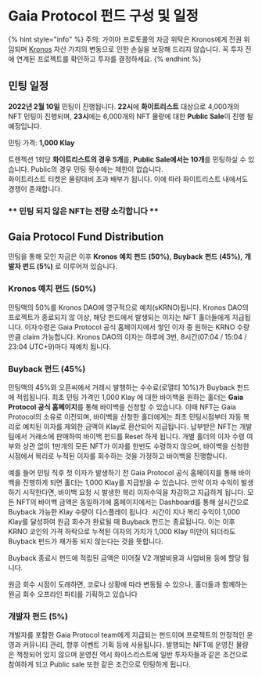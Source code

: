 # Gaia Protocol 펀드 구성 및 일정

{% hint style="info" %}
주의: 가이아 프로토콜의 자금 위탁은 Kronos에게 전권 위임되며 [Kronos](https://docs.kronosdao.finance/v/kr/) 자산 가치의 변동으로 인한 손실을 보장해 드리지 않습니다. 꼭 투자 전에 연계된 프로젝트를 확인하고 투자를 결정하세요.
{% endhint %}

## 민팅 일정

**2022년 2월 10일** 민팅이 진행됩니다. **22시**에 **화이트리스트** 대상으로 4,000개의 NFT 민팅이 진행되며, **23시**에는 6,000개의 NFT 물량에 대한 **Public Sale**이 진행 될 예정입니다.

민팅 가격: **1,000 Klay**

트렌젝션 1회당 **화이트리스트의 경우 5개**를, **Public Sale에서는 10개**를 민팅하실 수 있습니다. Public의 경우 민팅 횟수에는 제한이 없습니다. \
화이트리스트 티켓은 물량대비 초과 배부가 됩니다. 이에 따라 화이트리스트 내에서도 경쟁이 존재합니다.

### \*\* 민팅 되지 않은 NFT는 **전량 소각**합니다 \*\*

## Gaia Protocol Fund Distribution

민팅을 통해 모인 자금은 이후 **Kronos** **예치** **펀드** **(50%),** **Buyback** **펀드** **(45%),** **개발자 펀드 (5%)** 로 이루어져 있습니다.

### Kronos 예치 펀드 (50%)

민팅액의 50%를 Kronos DAO에 영구적으로 예치(sKRNO)됩니다. Kronos DAO의 프로젝트가 종료되지 않 이상, 해당 펀드에서 발생되는 이자는 NFT 홀더들에게 지급됩니다. 이자수령은 Gaia Protocol 공식 홈페이지에서 쌓인 이자 중 원하는 KRNO 수량만큼 claim 가능합니다. Kronos DAO의 이자는 하루에 3번, 8시간(07:04 / 15:04 / 23:04 UTC+9)마다 재예치 됩니다.

### Buyback 펀드 (45%)

민팅액의 45%와 오픈씨에서 거래시 발행하는 수수료(로열티 10%)가 Buyback 펀드에 적립됩니다. 최초 민팅 가격인 1,000 Klay 에 대한 바이백을 원하는 홀더는 **Gaia Protocol 공식 홈페이지**를 통해 바이백을 신청할 수 있습니다. 이때 NFT는 Gaia Protocol의 소유로 이전되며, 바이백을 신청한 홀더에게는 최초 민팅시점부터 자동 복리로 예치된 이자를 제외한 금액이 Klay로 환산되어 지급됩니다. 납부받은 NFT는 개발팀에서 거래소에 판매하여 바이백 펀드를 Reset 하게 됩니다. 개별 홀더의 이자 수령 여부와 상관 없이 1만개의 모든 NFT가 이자를 한번도 수령하지 않으며, 바이백을 신청한 시점에서 복리로 누적된 이자를 회수하는 것을 가정하고 바이백을 진행합니다.

예를 들어 민팅 직후 첫 이자가 발생하기 전 Gaia Protocol 공식 홈페이지를 통해 바이백을 진행하게 되면 홀더는 1,000 Klay를 지급받을 수 있습니다. 만약 이자 수익이 발생하기 시작한다면, 바이백 요청 시 발생한 복리 이자수익을 차감하고 지급하게 됩니다. 모든 NFT의 바이백 금액은 동일하기에 홈페이지에서는 Dashboard를 통해 실시간으로 Buyback 가능한 Klay 수량이 디스플레이 됩니다. 시간이 지나 복리 수익이 1,000 Klay를 달성하여 원금 회수가 완료될 때 Buyback 펀드는 종료됩니다. 이는 이후 KRNO 코인의 가격 하락으로 누적된 이자의 가치가 1,000 Klay 미만이 되더라도 Buyback 펀드가 재가동 되지 않는다는 것을 뜻합니다.

Buyback 종료시 펀드에 적립된 금액은 이어질 V2 개발비용과 사업비용 등에 할당 됩니다.

원금 회수 시점이 도래하면, 코로나 상황에 따라 변동될 수 있으나, 홀더들과 함께하는 원금 회수 오프라인 파티를 기획하고 있습니다

### 개발자 펀드 (5%)

개발자를 포함한 Gaia Protocol team에게 지급되는 펀드이며 프로젝트의 안정적인 운영과 커뮤니티 관리, 향후 이벤트 기획 등에 사용됩니다. 발행되는 NFT에 운영진 물량은 책정되어 있지 않으며 운영진 역시 화이스리스트에 일반 투자자들과 같은 조건으로 참여하게 되고 Public sale 또한 같은 조건으로 민팅하게 됩니다.
